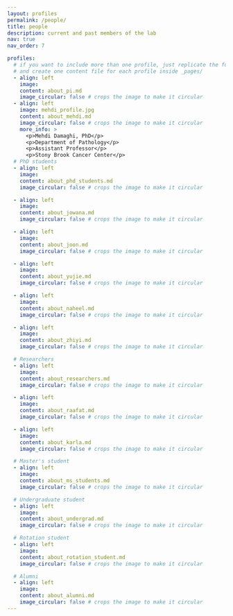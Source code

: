 ```yaml
---
layout: profiles
permalink: /people/
title: people
description: current and past members of the lab
nav: true
nav_order: 7

profiles:
  # if you want to include more than one profile, just replicate the following block
  # and create one content file for each profile inside _pages/
  - align: left
    image:
    content: about_pi.md
    image_circular: false # crops the image to make it circular
  - align: left
    image: mehdi_profile.jpg
    content: about_mehdi.md
    image_circular: false # crops the image to make it circular
    more_info: >
      <p>Mehdi Damaghi, PhD</p>
      <p>Department of Pathology</p>
      <p>Assistant Professor</p>
      <p>Stony Brook Cancer Center</p>
  # PhD students
  - align: left
    image:
    content: about_phd_students.md
    image_circular: false # crops the image to make it circular

  - align: left
    image:
    content: about_jowana.md
    image_circular: false # crops the image to make it circular

  - align: left
    image:
    content: about_joon.md
    image_circular: false # crops the image to make it circular

  - align: left
    image:
    content: about_yujie.md
    image_circular: false # crops the image to make it circular

  - align: left
    image:
    content: about_naheel.md
    image_circular: false # crops the image to make it circular

  - align: left
    image:
    content: about_zhiyi.md
    image_circular: false # crops the image to make it circular

  # Researchers
  - align: left
    image:
    content: about_researchers.md
    image_circular: false # crops the image to make it circular

  - align: left
    image:
    content: about_raafat.md
    image_circular: false # crops the image to make it circular

  - align: left
    image:
    content: about_karla.md
    image_circular: false # crops the image to make it circular

  # Master's student
  - align: left
    image:
    content: about_ms_students.md
    image_circular: false # crops the image to make it circular

  # Undergraduate student
  - align: left
    image:
    content: about_undergrad.md
    image_circular: false # crops the image to make it circular

  # Rotation student
  - align: left
    image:
    content: about_rotation_student.md
    image_circular: false # crops the image to make it circular

  # Alumni
  - align: left
    image:
    content: about_alumni.md
    image_circular: false # crops the image to make it circular
---
```


